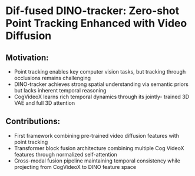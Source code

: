 # Dif-fused DINO-tracker: Zero-shot Point Tracking Enhanced with Video Diffusion

## Motivation: 
- Point tracking enables key computer vision tasks, but tracking through occlusions remains challenging
- DINO-tracker achieves strong spatial understanding via semantic priors but lacks inherent temporal reasoning
- CogVideoX learns rich temporal dynamics through its jointly- trained 3D VAE and full 3D attention 

## Contributions:
- First framework combining pre-trained video diffusion features with point tracking
- Transformer block fusion architecture combining multiple Cog VideoX features through normalized self-attention
- Cross-modal fusion pipeline maintaining temporal consistency while projecting from CogVideoX to DINO feature space
